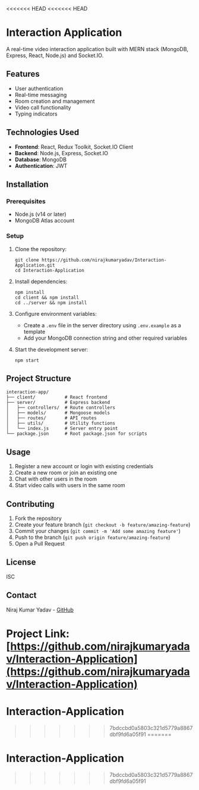 <<<<<<< HEAD
<<<<<<< HEAD
# Interaction Application

A real-time video interaction application built with MERN stack (MongoDB, Express, React, Node.js) and Socket.IO.

## Features

- User authentication
- Real-time messaging
- Room creation and management
- Video call functionality
- Typing indicators

## Technologies Used

- **Frontend**: React, Redux Toolkit, Socket.IO Client
- **Backend**: Node.js, Express, Socket.IO
- **Database**: MongoDB
- **Authentication**: JWT

## Installation

### Prerequisites

- Node.js (v14 or later)
- MongoDB Atlas account

### Setup

1. Clone the repository:
   ```
   git clone https://github.com/nirajkumaryadav/Interaction-Application.git
   cd Interaction-Application
   ```

2. Install dependencies:
   ```
   npm install
   cd client && npm install
   cd ../server && npm install
   ```

3. Configure environment variables:
   - Create a `.env` file in the server directory using `.env.example` as a template
   - Add your MongoDB connection string and other required variables

4. Start the development server:
   ```
   npm start
   ```

## Project Structure

```
interaction-app/
├── client/           # React frontend
├── server/           # Express backend
│   ├── controllers/  # Route controllers
│   ├── models/       # Mongoose models
│   ├── routes/       # API routes
│   ├── utils/        # Utility functions
│   └── index.js      # Server entry point
└── package.json      # Root package.json for scripts
```

## Usage

1. Register a new account or login with existing credentials
2. Create a new room or join an existing one
3. Chat with other users in the room
4. Start video calls with users in the same room

## Contributing

1. Fork the repository
2. Create your feature branch (`git checkout -b feature/amazing-feature`)
3. Commit your changes (`git commit -m 'Add some amazing feature'`)
4. Push to the branch (`git push origin feature/amazing-feature`)
5. Open a Pull Request

## License

ISC

## Contact

Niraj Kumar Yadav - [GitHub](https://github.com/nirajkumaryadav)

Project Link: [https://github.com/nirajkumaryadav/Interaction-Application](https://github.com/nirajkumaryadav/Interaction-Application)
=======
# Interaction-Application
>>>>>>> 7bdccbd0a5803c321d5779a8867dbf9fd6a05f91
=======
# Interaction-Application
>>>>>>> 7bdccbd0a5803c321d5779a8867dbf9fd6a05f91

